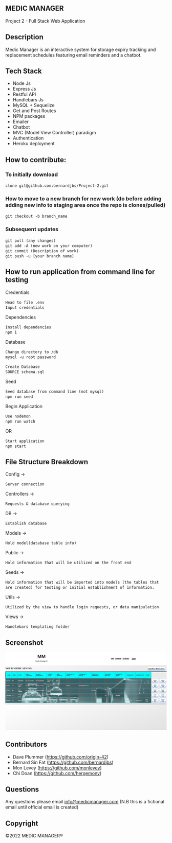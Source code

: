 
## MEDIC MANAGER ##
Project 2 - Full Stack Web Application

## Description
Medic Manager is an interactive system for storage expiry tracking and replacement schedules featuring email reminders and a chatbot.

## Tech Stack
- Node Js
- Express Js
- Restful API
- Handlebars Js
- MySQL + Sequelize
- Get and Post Routes
- NPM packages
- Emailer
- Chatbot
- MVC (Model View Controller) paradigm
- Authentication
- Heroku deployment

## How to contribute:

### To initially download
```
clone git@github.com:bernardjbs/Project-2.git
```

### How to move to a new branch for new work (do before adding adding new info to staging area once the repo is clones/pulled)
```
git checkout -b branch_name
```

### Subsequent updates
```
git pull (any changes)
git add -A (new work on your computer)
git commit (Description of work)
git push -u [your branch name]
```

## How to run application from command line for testing

Credentials
```
Head to file .env
Input credentials
```

Dependencies
```
Install dependencies
npm i
```

Database
```
Change directory to /db
mysql -u root password
```
```
Create Database
SOURCE schema.sql
```

Seed
```
Seed database from command line (not mysql)
npm run seed
```

Begin Application
```
Use nodemon
npm run watch
```
OR
```
Start application
npm start
```

## File Structure Breakdown

Config -> 
```
Server connection
```

Controllers -> 
```
Requests & database querying
```

DB -> 
```
Establish database
```

Models -> 
```
Hold model(database table info)
```

Public -> 
```
Hold information that will be utilized on the front end
```

Seeds -> 
```
Hold information that will be imported into models (the tables that are created) for testing or initial establishment of information.
```

Utils -> 
```
Utilized by the view to handle login requests, or data manipulation
```

Views -> 
```
Handlebars templating folder
```

## Screenshot

![alt text](https://github.com/bernardjbs/Medic-Manager/blob/main/public/assets/images/Screenshot%202022-06-01%20210620.jpg?raw=true)


## Contributors
- Dave Plummer (https://github.com/origin-42)
- Bernard Sin Fat (https://github.com/bernardjbs)
- Mon Levey (https://github.com/monlevey)
- Chi Doan (https://github.com/hergemony)

## Questions
Any questions please email info@medicmanager.com 
(N.B this is a fictional email until official email is created)

## Copyright
©️2022 MEDIC MANAGER®️

